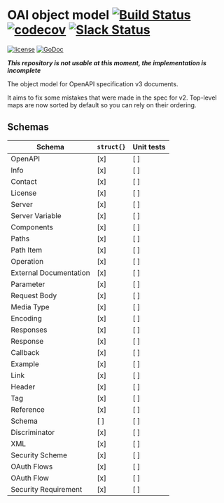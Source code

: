 # OAI object model [![Build Status](https://travis-ci.org/go-openapi/spec3.svg?branch=master)](https://travis-ci.org/go-openapi/spec3) [![codecov](https://codecov.io/gh/go-openapi/spec3/branch/master/graph/badge.svg)](https://codecov.io/gh/go-openapi/spec3) [![Slack Status](https://slackin.goswagger.io/badge.svg)](https://slackin.goswagger.io)

[![license](http://img.shields.io/badge/license-Apache%20v2-orange.svg)](https://raw.githubusercontent.com/go-openapi/spec3/master/LICENSE) [![GoDoc](https://godoc.org/github.com/go-openapi/spec3?status.svg)](http://godoc.org/github.com/go-openapi/spec3)

***This repository is not usable at this moment, the implementation is incomplete***

The object model for OpenAPI specification v3 documents.

It aims to fix some mistakes that were made in the spec for v2. Top-level maps are now sorted by default so you can rely on their ordering.

## Schemas

| Schema                 | `struct{}` | Unit tests |
| ---------------------- | ---------- | ---------- |
| OpenAPI                | [x]        | [ ]        |
| Info                   | [x]        | [ ]        |
| Contact                | [x]        | [ ]        |
| License                | [x]        | [ ]        |
| Server                 | [x]        | [ ]        |
| Server Variable        | [x]        | [ ]        |
| Components             | [x]        | [ ]        |
| Paths                  | [x]        | [ ]        |
| Path Item              | [x]        | [ ]        |
| Operation              | [x]        | [ ]        |
| External Documentation | [x]        | [ ]        |
| Parameter              | [x]        | [ ]        |
| Request Body           | [x]        | [ ]        |
| Media Type             | [x]        | [ ]        |
| Encoding               | [x]        | [ ]        |
| Responses              | [x]        | [ ]        |
| Response               | [x]        | [ ]        |
| Callback               | [x]        | [ ]        |
| Example                | [x]        | [ ]        |
| Link                   | [x]        | [ ]        |
| Header                 | [x]        | [ ]        |
| Tag                    | [x]        | [ ]        |
| Reference              | [x]        | [ ]        |
| Schema                 | [ ]        | [ ]        |
| Discriminator          | [x]        | [ ]        |
| XML                    | [x]        | [ ]        |
| Security Scheme        | [x]        | [ ]        |
| OAuth Flows            | [x]        | [ ]        |
| OAuth Flow             | [x]        | [ ]        |
| Security Requirement   | [x]        | [ ]        |
